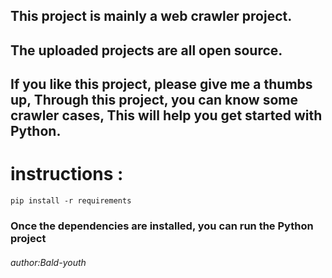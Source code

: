 

## This project is mainly a web crawler project.

## The uploaded projects are all open source.

## If you like this project, please give me a thumbs up, Through this project, you can know some crawler cases, This will help you get started with Python.

# instructions :

`pip install -r requirements`

### Once the dependencies are installed, you can run the Python project

###### author:Bald-youth

